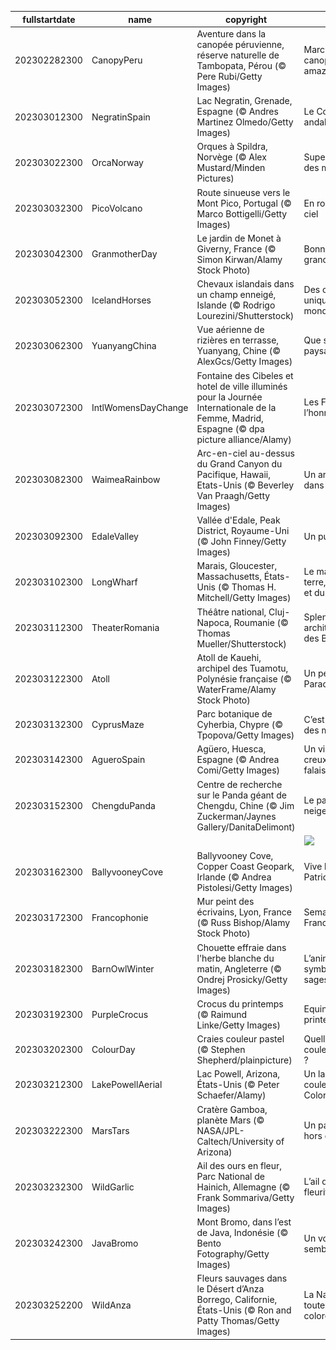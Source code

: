 |fullstartdate|name|copyright|title|image|
|--|--|--|--|--|
202302282300|CanopyPeru|Aventure dans la canopée péruvienne, réserve naturelle de Tambopata, Pérou (© Pere Rubi/Getty Images)|Marchez dans la canopée amazonienne|![](/fr-FR/2023/03/202302282300CanopyPeru.jpg)|
202303012300|NegratinSpain|Lac Negratin, Grenade, Espagne  (© Andres Martinez Olmedo/Getty Images)|Le Colorado andalou|![](/fr-FR/2023/03/202303012300NegratinSpain.jpg)|
202303022300|OrcaNorway|Orques à Spildra, Norvège (© Alex Mustard/Minden Pictures)|Superprédateurs des mers|![](/fr-FR/2023/03/202303022300OrcaNorway.jpg)|
202303032300|PicoVolcano|Route sinueuse vers le Mont Pico, Portugal (© Marco Bottigelli/Getty Images)|En route vers le ciel|![](/fr-FR/2023/03/202303032300PicoVolcano.jpg)|
202303042300|GranmotherDay|Le jardin de Monet à Giverny, France (© Simon Kirwan/Alamy Stock Photo)|Bonne fête à nos grands-mères !|![](/fr-FR/2023/03/202303042300GranmotherDay.jpg)|
202303052300|IcelandHorses|Chevaux islandais dans un champ enneigé, Islande (© Rodrigo Lourezini/Shutterstock)|Des chevaux uniques au monde|![](/fr-FR/2023/03/202303052300IcelandHorses.jpg)|
202303062300|YuanyangChina|Vue aérienne de rizières en terrasse, Yuanyang, Chine (© AlexGcs/Getty Images)|Que sont ces paysages ?|![](/fr-FR/2023/03/202303062300YuanyangChina.jpg)|
202303072300|IntlWomensDayChange|Fontaine des Cibeles et hotel de ville illuminés pour la Journée Internationale de la Femme, Madrid, Espagne (© dpa picture alliance/Alamy)|Les Femmes à l’honneur|![](/fr-FR/2023/03/202303072300IntlWomensDayChange.jpg)|
202303082300|WaimeaRainbow|Arc-en-ciel au-dessus du Grand Canyon du Pacifique, Hawaii, Etats-Unis (© Beverley Van Praagh/Getty Images)|Un arc en ciel dans la brume|![](/fr-FR/2023/03/202303082300WaimeaRainbow.jpg)|
202303092300|EdaleValley|Vallée d'Edale, Peak District, Royaume-Uni (© John Finney/Getty Images)|Un puzzle géant|![](/fr-FR/2023/03/202303092300EdaleValley.jpg)|
202303102300|LongWharf|Marais, Gloucester, Massachusetts, États-Unis (© Thomas H. Mitchell/Getty Images)|Le mariage de la terre, de la mer et du vent|![](/fr-FR/2023/03/202303102300LongWharf.jpg)|
202303112300|TheaterRomania|Théâtre national, Cluj-Napoca, Roumanie (© Thomas Mueller/Shutterstock)|Splendeur architecturale des Balkans|![](/fr-FR/2023/03/202303112300TheaterRomania.jpg)|
202303122300|Atoll|Atoll de Kauehi, archipel des Tuamotu, Polynésie française (© WaterFrame/Alamy Stock Photo)|Un petit coin de Paradis|![](/fr-FR/2023/03/202303122300Atoll.jpg)|
202303132300|CyprusMaze|Parc botanique de Cyherbia, Chypre (© Tpopova/Getty Images)|C’est la journée des matheux !|![](/fr-FR/2023/03/202303132300CyprusMaze.jpg)|
202303142300|AgueroSpain|Agüero, Huesca, Espagne (© Andrea Comi/Getty Images)|Un village au creux des falaises|![](/fr-FR/2023/03/202303142300AgueroSpain.jpg)|
202303152300|ChengduPanda|Centre de recherche sur le Panda géant de Chengdu, Chine (© Jim Zuckerman/Jaynes Gallery/DanitaDelimont)|Le panda des neiges !|![](/fr-FR/2023/03/202303152300ChengduPanda.jpg)|
||||![](/fr-FR/2023/03/.jpg)|
202303162300|BallyvooneyCove|Ballyvooney Cove, Copper Coast Geopark, Irlande (© Andrea Pistolesi/Getty Images)|Vive la Saint Patrick !|![](/fr-FR/2023/03/202303162300BallyvooneyCove.jpg)|
202303172300|Francophonie|Mur peint des écrivains, Lyon, France (© Russ Bishop/Alamy Stock Photo)|Semaine de la Francophonie|![](/fr-FR/2023/03/202303172300Francophonie.jpg)|
202303182300|BarnOwlWinter|Chouette effraie dans l'herbe blanche du matin, Angleterre (© Ondrej Prosicky/Getty Images)|L’animal symbole La sagesse|![](/fr-FR/2023/03/202303182300BarnOwlWinter.jpg)|
202303192300|PurpleCrocus|Crocus du printemps (© Raimund Linke/Getty Images)|Equinox de printemps|![](/fr-FR/2023/03/202303192300PurpleCrocus.jpg)|
202303202300|ColourDay|Craies couleur pastel (© Stephen Shepherd/plainpicture)|Quelle est votre couleur préférée ?|![](/fr-FR/2023/03/202303202300ColourDay.jpg)|
202303212300|LakePowellAerial|Lac Powell, Arizona, États-Unis (© Peter Schaefer/Alamy)|Un lac aux couleurs du Colorado|![](/fr-FR/2023/03/202303212300LakePowellAerial.jpg)|
202303222300|MarsTars|Cratère Gamboa, planète Mars (© NASA/JPL-Caltech/University of Arizona)|Un paysage hors du monde|![](/fr-FR/2023/03/202303222300MarsTars.jpg)|
202303232300|WildGarlic|Ail des ours en fleur, Parc National de Hainich, Allemagne (© Frank Sommariva/Getty Images)|L’ail des ours fleurit|![](/fr-FR/2023/03/202303232300WildGarlic.jpg)|
202303242300|JavaBromo|Mont Bromo, dans l’est de Java, Indonésie (© Bento Fotography/Getty Images)|Un volcan qui semble flotter|![](/fr-FR/2023/03/202303242300JavaBromo.jpg)|
202303252200|WildAnza|Fleurs sauvages dans le Désert d’Anza Borrego, Californie, États-Unis (© Ron and Patty Thomas/Getty Images)|La Nature dans toute sa beauté colorée|![](/fr-FR/2023/03/202303252200WildAnza.jpg)|
